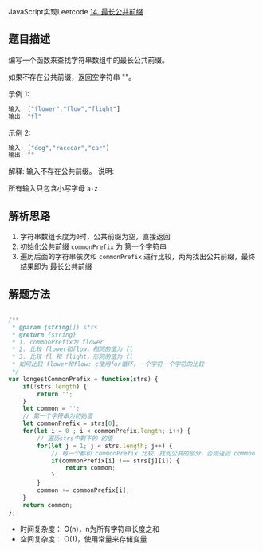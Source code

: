 JavaScript实现Leetcode [14. 最长公共前缀](https://leetcode-cn.com/problems/longest-common-prefix/)

## 题目描述

编写一个函数来查找字符串数组中的最长公共前缀。

如果不存在公共前缀，返回空字符串 ""。

示例 1:
```js
输入: ["flower","flow","flight"]
输出: "fl"
```
示例 2:
```js
输入: ["dog","racecar","car"]
输出: ""
```
解释: 输入不存在公共前缀。
说明:

所有输入只包含小写字母 `a-z` 

## 解析思路
1. 字符串数组长度为`0`时，公共前缀为空，直接返回
2. 初始化公共前缀 `commonPrefix` 为 第一个字符串
3. 遍历后面的字符串依次和 `commonPrefix` 进行比较，两两找出公共前缀，最终结果即为 最长公共前缀

## 解题方法
```js

/**
 * @param {string[]} strs
 * @return {string}
 * 1. commonPrefix为 flower
 * 2. 比较 flower和flow，相同的值为 fl
 * 3. 比较 fl 和 flight，形同的值为 fl
 * 如何比较 flower和flow: c使用for循环，一个字符一个字符的比较
 */
var longestCommonPrefix = function(strs) {
    if(!strs.length) {
        return '';
    }
    let common = '';
    // 第一个字符串为初始值
    let commonPrefix = strs[0];
    for(let i = 0 ; i < commonPrefix.length; i++) {
        // 遍历strs中剩下的 的值
        for(let j = 1; j < strs.length; j++) {
            // 每一个都和 commonPrefix 比较，找到公共的部分，否则返回 common
            if(commonPrefix[i] !== strs[j][i]) {
                return common;
            }
        }
        common += commonPrefix[i];
    }
    return common;
};
```

- 时间复杂度： O(n)，n为所有字符串长度之和
- 空间复杂度： O(1)，使用常量来存储变量